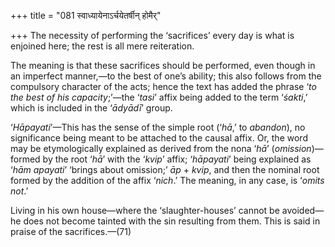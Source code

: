 +++
title = "081 स्वाध्यायेनाऽर्चयेतर्षीन् होमैर्"

+++
The necessity of performing the ‘sacrifices’ every day is what is
enjoined here; the rest is all mere reiteration.

The meaning is that these sacrifices should be performed, even though in
an imperfect manner,—to the best of one’s ability; this also follows
from the compulsory character of the acts; hence the text has added the
phrase ‘*to the best of his capacity*;’—the ‘*tasi*’ affix being added
to the term ‘*śakti*,’ which is included in the ‘*ādyādī*’ group.

‘*Hāpayati*’—This has the sense of the simple root (‘*hā*,’ to
*abandon*), no significance being meant to be attached to the causal
affix. Or, the word may be etymologically explained as derived from the
nona ‘*hā*’ (*omission*)—formed by the root ‘*hā*’ with the ‘*kvip*’
affix; ‘*hāpayati*’ being explained as ‘*hām* *apayati*’ ‘brings about
omission;’ *āp* + *kvip*, and then the nominal root formed by the
addition of the affix ‘*nich*.’ The meaning, in any case, is ‘*omits
not*.’

Living in his own house—where the ‘slaughter-houses’ cannot be
avoided—he does not become tainted with the sin resulting from them.
This is said in praise of the sacrifices.—(71)


